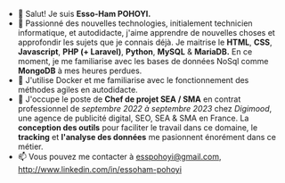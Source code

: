 - 👋 Salut! Je suis **Esso-Ham POHOYI.**
- 👀 Passionné des nouvelles technologies, initialement technicien informatique, et autodidacte, j'aime apprendre de nouvelles choses et approfondir les sujets que je connais déjà. Je maitrise le **HTML**, **CSS**, **Javascript**, **PHP (+ Laravel)**, **Python**, **MySQL** & **MariaDB.** En ce moment, je me familiarise avec les bases de données NoSql comme **MongoDB**  à mes heures perdues.
- 🌱 J'utilise Docker et me familiarise avec le fonctionnement des méthodes agiles en autodidacte.
- 💞️ J'occupe le poste de **Chef de projet SEA / SMA** en contrat professionnel de *septembre 2022 à septembre 2023* chez *Digimood*, une agence de publicité digital, SEO, SEA & SMA en France. La **conception des outils** pour faciliter le travail dans ce domaine, le **tracking** et **l'analyse des données** me pasionnent énorément dans ce métier.
- 📫 Vous pouvez me contacter à esspohoyi@gmail.com, http://www.linkedin.com/in/essoham-pohoyi

<!---
Esso-Ham/Esso-Ham is a ✨ special ✨ repository because its `README.md` (this file) appears on your GitHub profile.
You can click the Preview link to take a look at your changes.
--->
